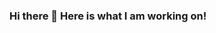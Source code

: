 ### Hi there 👋 Here is what I am working on!

<!--
**aniketmarwade/aniketmarwade** is a ✨ _special_ ✨ repository because its `README.md` (this file) appears on your GitHub profile.

Here are some ideas to get you started:

- 🔭 I’m currently working on ...Bootstrap
- 🌱 I’m currently learning ...Flutter
- 👯 I’m looking to collaborate on ...Web App
- 🤔 I’m looking for help with ...AWS
- 💬 Ask me about ...Anything 
- 📫 How to reach me: ...aniketmarwade@yahoo.com
- 😄 Pronouns: ...he/him
- ⚡ Fun fact: ...I hate my college
-->
